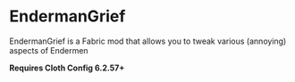# EndermanGrief
EndermanGrief is a Fabric mod that allows you to tweak various (annoying) aspects of Endermen

**Requires Cloth Config 6.2.57+**
